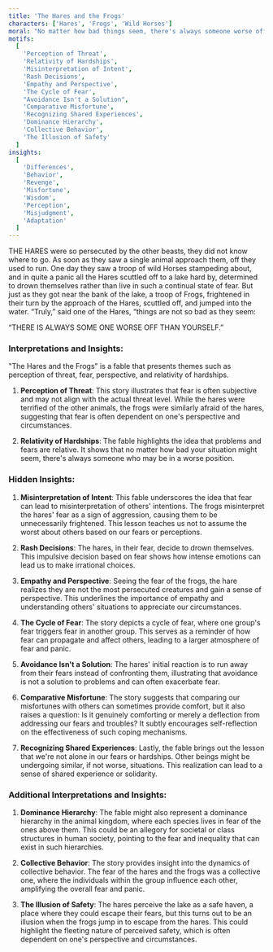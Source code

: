 ```yaml
---
title: 'The Hares and the Frogs'
characters: ['Hares', 'Frogs', 'Wild Horses']
moral: "No matter how bad things seem, there's always someone worse off."
motifs:
  [
    'Perception of Threat',
    'Relativity of Hardships',
    'Misinterpretation of Intent',
    'Rash Decisions',
    'Empathy and Perspective',
    'The Cycle of Fear',
    "Avoidance Isn't a Solution",
    'Comparative Misfortune',
    'Recognizing Shared Experiences',
    'Dominance Hierarchy',
    'Collective Behavior',
    'The Illusion of Safety'
  ]
insights:
  [
    'Differences',
    'Behavior',
    'Revenge',
    'Misfortune',
    'Wisdom',
    'Perception',
    'Misjudgment',
    'Adaptation'
  ]
---
```


THE HARES were so persecuted by the other beasts, they did not know where to go. As soon as they saw a single animal approach them, off they used to run. One day they saw a troop of wild Horses stampeding about, and in quite a panic all the Hares scuttled off to a lake hard by, determined to drown themselves rather than live in such a continual state of fear. But just as they got near the bank of the lake, a troop of Frogs, frightened in their turn by the approach of the Hares, scuttled off, and jumped into the water. “Truly,” said one of the Hares, “things are not so bad as they seem:

“THERE IS ALWAYS SOME ONE WORSE OFF THAN YOURSELF.”

### Interpretations and Insights:

"The Hares and the Frogs" is a fable that presents themes such as perception of threat, fear, perspective, and relativity of hardships.

1. **Perception of Threat**: This story illustrates that fear is often subjective and may not align with the actual threat level. While the hares were terrified of the other animals, the frogs were similarly afraid of the hares, suggesting that fear is often dependent on one's perspective and circumstances.

2. **Relativity of Hardships**: The fable highlights the idea that problems and fears are relative. It shows that no matter how bad your situation might seem, there's always someone who may be in a worse position.

### Hidden Insights:

1. **Misinterpretation of Intent**: This fable underscores the idea that fear can lead to misinterpretation of others' intentions. The frogs misinterpret the hares' fear as a sign of aggression, causing them to be unnecessarily frightened. This lesson teaches us not to assume the worst about others based on our fears or perceptions.

2. **Rash Decisions**: The hares, in their fear, decide to drown themselves. This impulsive decision based on fear shows how intense emotions can lead us to make irrational choices.

3. **Empathy and Perspective**: Seeing the fear of the frogs, the hare realizes they are not the most persecuted creatures and gain a sense of perspective. This underlines the importance of empathy and understanding others' situations to appreciate our circumstances.

4. **The Cycle of Fear**: The story depicts a cycle of fear, where one group's fear triggers fear in another group. This serves as a reminder of how fear can propagate and affect others, leading to a larger atmosphere of fear and panic.

5. **Avoidance Isn't a Solution**: The hares' initial reaction is to run away from their fears instead of confronting them, illustrating that avoidance is not a solution to problems and can often exacerbate fear.

6. **Comparative Misfortune**: The story suggests that comparing our misfortunes with others can sometimes provide comfort, but it also raises a question: Is it genuinely comforting or merely a deflection from addressing our fears and troubles? It subtly encourages self-reflection on the effectiveness of such coping mechanisms.

7. **Recognizing Shared Experiences**: Lastly, the fable brings out the lesson that we're not alone in our fears or hardships. Other beings might be undergoing similar, if not worse, situations. This realization can lead to a sense of shared experience or solidarity.

### Additional Interpretations and Insights:

1. **Dominance Hierarchy**: The fable might also represent a dominance hierarchy in the animal kingdom, where each species lives in fear of the ones above them. This could be an allegory for societal or class structures in human society, pointing to the fear and inequality that can exist in such hierarchies.

2. **Collective Behavior**: The story provides insight into the dynamics of collective behavior. The fear of the hares and the frogs was a collective one, where the individuals within the group influence each other, amplifying the overall fear and panic.

3. **The Illusion of Safety**: The hares perceive the lake as a safe haven, a place where they could escape their fears, but this turns out to be an illusion when the frogs jump in to escape from the hares. This could highlight the fleeting nature of perceived safety, which is often dependent on one's perspective and circumstances.
